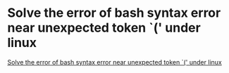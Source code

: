 # Solve the error of bash syntax error near unexpected token `(' under linux
[Solve the error of bash syntax error near unexpected token `(' under linux](https://aiwithcloud.com/2022/09/15/solve_the_error_of_bash_syntax_error_near_unexpected_token__under_linux/)